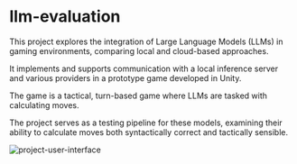 # llm-evaluation

This project explores the integration of Large Language Models (LLMs) in gaming environments, comparing local and cloud-based approaches.

It implements and supports communication with a local inference server and various providers in a prototype game developed in Unity.

The game is a tactical, turn-based game where LLMs are tasked with calculating moves.

The project serves as a testing pipeline for these models, examining their ability to calculate moves both syntactically correct and tactically sensible.

![project-user-interface](https://github.com/robinplatz/llm-evaluation/assets/27642034/a66041da-d17d-4abe-b77a-8361c5e04464)
